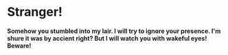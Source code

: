 # Stranger!

**Somehow you stumbled into my lair. I will try to ignore your presence. I'm shure it was by accient right? But I will watch you with wakeful eyes! Beware!**